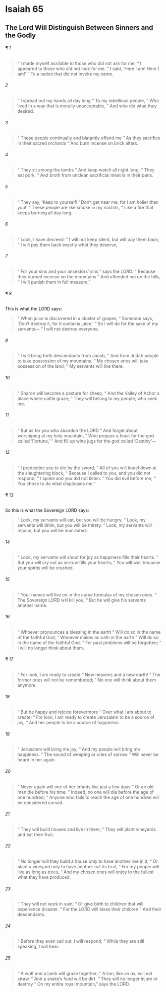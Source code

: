 # Isaiah 65
## The Lord Will Distinguish Between Sinners and the Godly
###### ¶ 1
>  “ I made myself available to those who did not ask for me;
>  “ I appeared to those who did not look for me.
>  “ I said, ‘Here I am! Here I am!’
>  “ To a nation that did not invoke my name.
###### 2
>  “ I spread out my hands all day long
>  “ To my rebellious people,
>  “ Who lived in a way that is morally unacceptable,
>  “ And who did what they desired.
###### 3
>  “ These people continually and blatantly offend me
>  “ As they sacrifice in their sacred orchards
>  “ And burn incense on brick altars.
###### 4
>  “ They sit among the tombs
>  “ And keep watch all night long.
>  “ They eat pork,
>  “ And broth from unclean sacrificial meat is in their pans.
###### 5
>  “ They say, ‘Keep to yourself!
>  ‘ Don’t get near me, for I am holier than you!’
>  “ These people are like smoke in my nostrils,
>  “ Like a fire that keeps burning all day long.
###### 6
>  “ Look, I have decreed:
>  “ I will not keep silent, but will pay them back;
>  “ I will pay them back exactly what they deserve,
###### 7
>  “ For your sins and your ancestors’ sins,” says the LORD.
>  “ Because they burned incense on the mountains
>  “ And offended me on the hills,
>  “ I will punish them in full measure.”
###### ¶ 8
This is what the LORD says:
>  “ When juice is discovered in a cluster of grapes,
>  “ Someone says, ‘Don’t destroy it, for it contains juice.’
>  “ So I will do for the sake of my servants—
>  “ I will not destroy everyone.
###### 9
>  “ I will bring forth descendants from Jacob,
>  “ And from Judah people to take possession of my mountains.
>  “ My chosen ones will take possession of the land;
>  “ My servants will live there.
###### 10
>  “ Sharon will become a pasture for sheep,
>  “ And the Valley of Achor a place where cattle graze;
>  “ They will belong to my people, who seek me.
###### 11
>  “ But as for you who abandon the LORD
>  “ And forget about worshiping at my holy mountain,
>  “ Who prepare a feast for the god called ‘Fortune,’
>  “ And fill up wine jugs for the god called ‘Destiny’—
###### 12
>  “ I predestine you to die by the sword,
>  “ All of you will kneel down at the slaughtering block,
>  “ Because I called to you, and you did not respond;
>  “ I spoke and you did not listen.
>  “ You did evil before me;
>  “ You chose to do what displeases me.”
###### ¶ 13
So this is what the Sovereign LORD says:
>  “ Look, my servants will eat, but you will be hungry.
>  “ Look, my servants will drink, but you will be thirsty.
>  “ Look, my servants will rejoice, but you will be humiliated.
###### 14
>  “ Look, my servants will shout for joy as happiness fills their hearts.
>  “ But you will cry out as sorrow fills your hearts;
>  “ You will wail because your spirits will be crushed.
###### 15
>  “ Your names will live on in the curse formulas of my chosen ones.
>  “ The Sovereign LORD will kill you,
>  “ But he will give his servants another name.
###### 16
>  “ Whoever pronounces a blessing in the earth
>  “ Will do so in the name of the faithful God;
>  “ Whoever makes an oath in the earth
>  “ Will do so in the name of the faithful God.
>  “ For past problems will be forgotten;
>  “ I will no longer think about them.
###### ¶ 17
>  “ For look, I am ready to create
>  “ New heavens and a new earth!
>  “ The former ones will not be remembered;
>  “ No one will think about them anymore.
###### 18
>  “ But be happy and rejoice forevermore
>  “ Over what I am about to create!
>  “ For look, I am ready to create Jerusalem to be a source of joy,
>  “ And her people to be a source of happiness.
###### 19
>  “ Jerusalem will bring me joy,
>  “ And my people will bring me happiness.
>  “ The sound of weeping or cries of sorrow
>  “ Will never be heard in her again.
###### 20
>  “ Never again will one of her infants live just a few days
>  “ Or an old man die before his time.
>  “ Indeed, no one will die before the age of one hundred;
>  “ Anyone who fails to reach the age of one hundred will be considered cursed.
###### 21
>  “ They will build houses and live in them;
>  “ They will plant vineyards and eat their fruit.
###### 22
>  “ No longer will they build a house only to have another live in it,
>  “ Or plant a vineyard only to have another eat its fruit,
>  “ For my people will live as long as trees,
>  “ And my chosen ones will enjoy to the fullest what they have produced.
###### 23
>  “ They will not work in vain,
>  “ Or give birth to children that will experience disaster.
>  “ For the LORD will bless their children
>  “ And their descendants.
###### 24
>  “ Before they even call out, I will respond;
>  “ While they are still speaking, I will hear.
###### 25
>  “ A wolf and a lamb will graze together;
>  “ A lion, like an ox, will eat straw,
>  “ And a snake’s food will be dirt.
>  “ They will no longer injure or destroy
>  “ On my entire royal mountain,” says the LORD.
